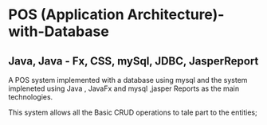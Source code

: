 #  POS (Application Architecture)-  with-Database

##  Java, Java - Fx, CSS, mySql, JDBC, JasperReport

A POS system implemented with a database using mysql and the system impleneted using Java , JavaFx and mysql ,jasper Reports as the main technologies.

This system allows all the Basic CRUD operations to tale part to the entities;
